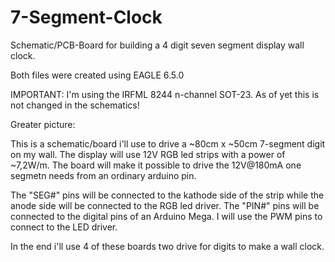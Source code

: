 7-Segment-Clock
===============

Schematic/PCB-Board for building a 4 digit seven segment display wall clock.


Both files were created using EAGLE 6.5.0


IMPORTANT:
I'm using the IRFML 8244 n-channel SOT-23. As of yet this is not changed in the schematics!


Greater picture:

This is a schematic/board i'll use to drive a ~80cm x ~50cm 7-segment digit on my wall. The display will use 12V RGB led strips with a power of ~7,2W/m. The board will make it possible to drive the 12V@180mA one segmetn needs from an ordinary arduino pin.

The "SEG#" pins will be connected to the kathode side of the strip while the anode side will be connected to the RGB led driver. The "PIN#" pins will be connected to the digital pins of an Arduino Mega. I will use the PWM pins to connect to the LED driver.

In the end i'll use 4 of these boards two drive for digits to make a wall clock.

